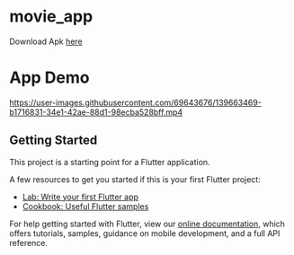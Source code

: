 # movie_app

Download Apk [here](https://drive.google.com/file/d/1TCIQi-VNwDAvBAMRhyK-D4Ai07nX7mc7/view?usp=sharing)


# App Demo

https://user-images.githubusercontent.com/69643676/139663469-b1716831-34e1-42ae-88d1-98ecba528bff.mp4





## Getting Started

This project is a starting point for a Flutter application.

A few resources to get you started if this is your first Flutter project:

- [Lab: Write your first Flutter app](https://flutter.dev/docs/get-started/codelab)
- [Cookbook: Useful Flutter samples](https://flutter.dev/docs/cookbook)

For help getting started with Flutter, view our
[online documentation](https://flutter.dev/docs), which offers tutorials,
samples, guidance on mobile development, and a full API reference.

